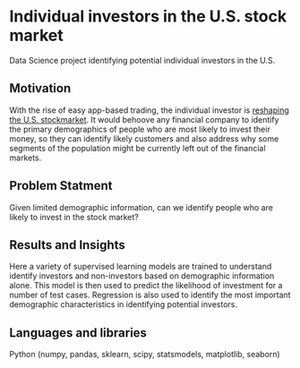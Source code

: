 # Individual investors in the U.S. stock market
Data Science project identifying potential individual investors in the U.S. 

## Motivation
With the rise of easy app-based trading, the individual investor is [reshaping the U.S. stockmarket](https://www.wsj.com/articles/individual-investor-boom-reshapes-u-s-stock-market-11598866200). It would behoove any financial company to identify the primary demographics of people who are most likely to invest their money, so they can identify likely customers and also address why some segments of the population might be currently left out of the financial markets.  

## Problem Statment
Given limited demographic information, can we identify people who are likely to invest in the stock market?

## Results and Insights
Here a variety of supervised learning models are trained to understand identify investors and non-investors based on demographic information alone. This model is then used to predict the likelihood of investment for a number of test cases. Regression is also used to identify the most important demographic characteristics in identifying potential investors. 

## Languages and libraries
Python (numpy, pandas, sklearn, scipy, statsmodels, matplotlib, seaborn)
